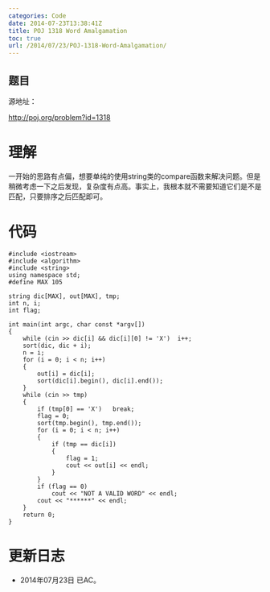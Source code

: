 ```yaml
---
categories: Code
date: 2014-07-23T13:38:41Z
title: POJ 1318 Word Amalgamation
toc: true
url: /2014/07/23/POJ-1318-Word-Amalgamation/
---
```


## 题目
源地址：

http://poj.org/problem?id=1318

# 理解
一开始的思路有点偏，想要单纯的使用string类的compare函数来解决问题。但是稍微考虑一下之后发现，复杂度有点高。事实上，我根本就不需要知道它们是不是匹配，只要排序之后匹配即可。

<!--more-->

# 代码

```
#include <iostream>
#include <algorithm>
#include <string>
using namespace std;
#define MAX 105

string dic[MAX], out[MAX], tmp;
int n, i;
int flag;

int main(int argc, char const *argv[])
{
    while (cin >> dic[i] && dic[i][0] != 'X')  i++;
    sort(dic, dic + i);
    n = i;
    for (i = 0; i < n; i++)
    {
        out[i] = dic[i];
        sort(dic[i].begin(), dic[i].end());
    }
    while (cin >> tmp)
    {
        if (tmp[0] == 'X')   break;
        flag = 0;
        sort(tmp.begin(), tmp.end());
        for (i = 0; i < n; i++)
        {
            if (tmp == dic[i])
            {
                flag = 1;
                cout << out[i] << endl;
            }
        }
        if (flag == 0)
            cout << "NOT A VALID WORD" << endl;
        cout << "******" << endl;
    }
    return 0;
}

```

# 更新日志
- 2014年07月23日 已AC。